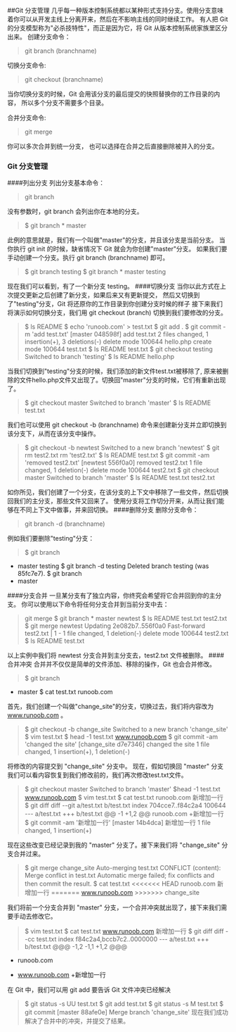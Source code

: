 ##Git 分支管理
几乎每一种版本控制系统都以某种形式支持分支。使用分支意味着你可以从开发主线上分离开来，然后在不影响主线的同时继续工作。
有人把 Git 的分支模型称为"必杀技特性"，而正是因为它，将 Git 从版本控制系统家族里区分出来。
创建分支命令：
>git branch (branchname)

切换分支命令:
>git checkout (branchname)

当你切换分支的时候，Git 会用该分支的最后提交的快照替换你的工作目录的内容， 所以多个分支不需要多个目录。

合并分支命令:
>git merge 

你可以多次合并到统一分支， 也可以选择在合并之后直接删除被并入的分支。
### Git 分支管理
####列出分支
列出分支基本命令：
>git branch

没有参数时，git branch 会列出你在本地的分支。
>$ git branch
\* master


此例的意思就是，我们有一个叫做"master"的分支，并且该分支是当前分支。
当你执行 git init 的时候，缺省情况下 Git 就会为你创建"master"分支。
如果我们要手动创建一个分支。执行 git branch (branchname) 即可。
>$ git branch testing
$ git branch
\* master
  testing
  
现在我们可以看到，有了一个新分支 testing。
####切换分支
当你以此方式在上次提交更新之后创建了新分支，如果后来又有更新提交， 然后又切换到了"testing"分支，Git 将还原你的工作目录到你创建分支时候的样子
接下来我们将演示如何切换分支，我们用 git checkout (branch) 切换到我们要修改的分支。
>$ ls
README
$ echo 'runoob.com' > test.txt
$ git add .
$ git commit -m 'add test.txt'
[master 048598f] add test.txt
 2 files changed, 1 insertion(+), 3 deletions(-)
 delete mode 100644 hello.php
 create mode 100644 test.txt
$ ls
README		test.txt
$ git checkout testing
Switched to branch 'testing'
$ ls
README		hello.php

当我们切换到"testing"分支的时候，我们添加的新文件test.txt被移除了, 原来被删除的文件hello.php文件又出现了。切换回"master"分支的时候，它们有重新出现了。

>$ git checkout master
Switched to branch 'master'
$ ls
README		test.txt

我们也可以使用 git checkout -b (branchname) 命令来创建新分支并立即切换到该分支下，从而在该分支中操作。
>$ git checkout -b newtest
Switched to a new branch 'newtest'
$ git rm test2.txt 
rm 'test2.txt'
$ ls
README		test.txt
$ git commit -am 'removed test2.txt'
[newtest 556f0a0] removed test2.txt
 1 file changed, 1 deletion(-)
 delete mode 100644 test2.txt
$ git checkout master
Switched to branch 'master'
$ ls
README		test.txt	test2.txt

如你所见，我们创建了一个分支，在该分支的上下文中移除了一些文件，然后切换回我们的主分支，那些文件又回来了。
使用分支将工作切分开来，从而让我们能够在不同上下文中做事，并来回切换。
####删除分支
删除分支命令：
>git branch -d (branchname)

例如我们要删除"testing"分支：
>$ git branch
* master
  testing
$ git branch -d testing
Deleted branch testing (was 85fc7e7).
$ git branch
* master

####分支合并
一旦某分支有了独立内容，你终究会希望将它合并回到你的主分支。 你可以使用以下命令将任何分支合并到当前分支中去：
>git merge
$ git branch
\* master
  newtest
$ ls
README		test.txt	test2.txt
$ git merge newtest
Updating 2e082b7..556f0a0
Fast-forward
 test2.txt | 1 -
 1 file changed, 1 deletion(-)
 delete mode 100644 test2.txt
$ ls
README		test.txt

以上实例中我们将 newtest 分支合并到主分支去，test2.txt 文件被删除。
####合并冲突
合并并不仅仅是简单的文件添加、移除的操作，Git 也会合并修改。

>$ git branch
* master
$ cat test.txt
runoob.com

首先，我们创建一个叫做"change_site"的分支，切换过去，我们将内容改为 www.runoob.com 。
>$ git checkout -b change_site
Switched to a new branch 'change_site'
$ vim test.txt 
$ head -1 test.txt 
www.runoob.com
$ git commit -am 'changed the site'
[change_site d7e7346] changed the site
 1 file changed, 1 insertion(+), 1 deletion(-)
 
将修改的内容提交到 "change_site" 分支中。 现在，假如切换回 "master" 分支我们可以看内容恢复到我们修改前的，我们再次修改test.txt文件。

>$ git checkout master
Switched to branch 'master'
$head -1 test.txt
www.runoob.com
$ vim test.txt
$ cat test.txt
runoob.com
新增加一行
$ git diff
diff --git a/test.txt b/test.txt
index 704cce7..f84c2a4 100644
\--- a/test.txt
\+++ b/test.txt
@@ -1 +1,2 @@
 runoob.com
+新增加一行
$ git commit -am '新增加一行'
[master 14b4dca] 新增加一行
 1 file changed, 1 insertion(+)
 
现在这些改变已经记录到我的 "master" 分支了。接下来我们将 "change_site" 分支合并过来。
> $ git merge change_site
Auto-merging test.txt
CONFLICT (content): Merge conflict in test.txt
Automatic merge failed; fix conflicts and then commit the result.
$ cat test.txt 
	<<<<<<< HEAD
     runoob.com
     新增加一行
	\=======
	www.runoob.com
	\>>>>>>> change_site

我们将前一个分支合并到 "master" 分支，一个合并冲突就出现了，接下来我们需要手动去修改它。
>$ vim test.txt 
$ cat test.txt 
www.runoob.com
新增加一行
$ git diff
diff --cc test.txt
index f84c2a4,bccb7c2..0000000
\--- a/test.txt
+++ b/test.txt
@@@ -1,2 -1,1 +1,2 @@@
- runoob.com
+ www.runoob.com
 +新增加一行

在 Git 中，我们可以用 git add 要告诉 Git 文件冲突已经解决
>$ git status -s
UU test.txt
$ git add test.txt 
$ git status -s
M  test.txt
$ git commit
[master 88afe0e] Merge branch 'change_site'
现在我们成功解决了合并中的冲突，并提交了结果。